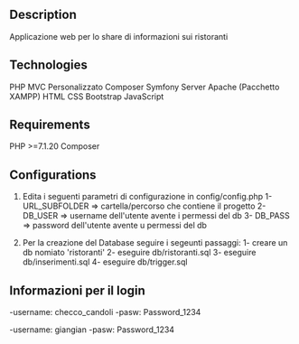 
## Description
Applicazione web per lo share di informazioni sui ristoranti

## Technologies
PHP MVC Personalizzato
Composer
Symfony
Server Apache (Pacchetto XAMPP)
HTML
CSS
Bootstrap
JavaScript

## Requirements
PHP >=7.1.20 
Composer

## Configurations
1) Edita i seguenti parametri di configurazione in config/config.php
    1- URL_SUBFOLDER => cartella/percorso che contiene il progetto
    2- DB_USER => username dell'utente avente i permessi del db
    3- DB_PASS => password dell'utente avente u permessi del db

2) Per la creazione del Database seguire i segeunti passaggi:
    1- creare un db nomiato 'ristoranti'
    2- eseguire db/ristoranti.sql
    3- eseguire db/inserimenti.sql
    4- eseguire db/trigger.sql

## Informazioni per il login
-username: checco_candoli
-pasw: Password_1234

-username: giangian
-pasw: Password_1234


